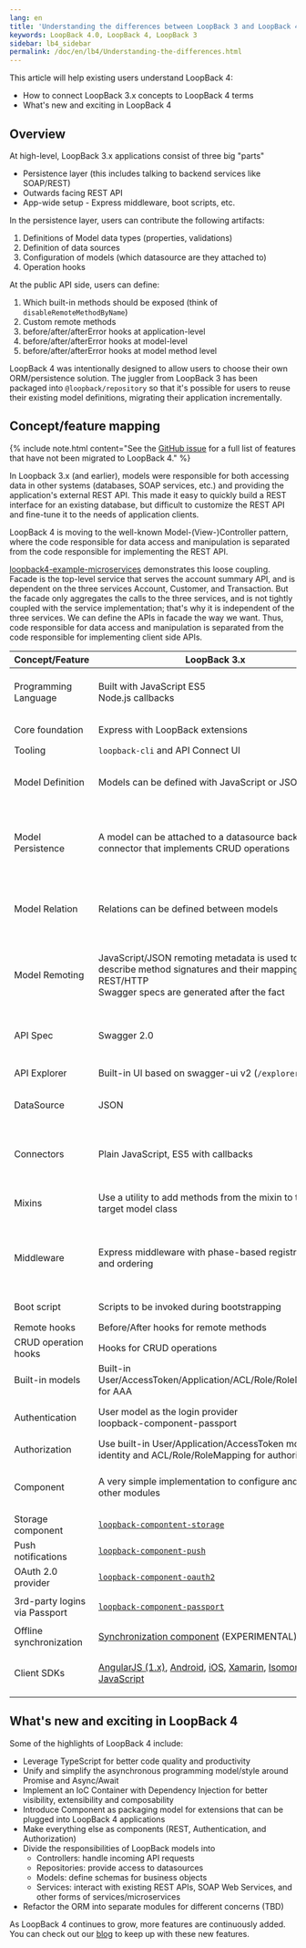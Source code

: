 ```yaml
---
lang: en
title: 'Understanding the differences between LoopBack 3 and LoopBack 4'
keywords: LoopBack 4.0, LoopBack 4, LoopBack 3
sidebar: lb4_sidebar
permalink: /doc/en/lb4/Understanding-the-differences.html
---
```


This article will help existing users understand LoopBack 4:

- How to connect LoopBack 3.x concepts to LoopBack 4 terms
- What's new and exciting in LoopBack 4

## Overview

At high-level, LoopBack 3.x applications consist of three big "parts"

- Persistence layer (this includes talking to backend services like SOAP/REST)
- Outwards facing REST API
- App-wide setup - Express middleware, boot scripts, etc.

In the persistence layer, users can contribute the following artifacts:

1.  Definitions of Model data types (properties, validations)
2.  Definition of data sources
3.  Configuration of models (which datasource are they attached to)
4.  Operation hooks

At the public API side, users can define:

1.  Which built-in methods should be exposed (think of
    `disableRemoteMethodByName`)
2.  Custom remote methods
3.  before/after/afterError hooks at application-level
4.  before/after/afterError hooks at model-level
5.  before/after/afterError hooks at model method level

LoopBack 4 was intentionally designed to allow users to choose their own
ORM/persistence solution. The juggler from LoopBack 3 has been packaged into
`@loopback/repository` so that it's possible for users to reuse their existing
model definitions, migrating their application incrementally.

## Concept/feature mapping

{% include note.html content="See the [GitHub issue](https://github.com/strongloop/loopback-next/issues/1920) for a full list of features that have not been migrated to LoopBack 4." %}

In Loopback 3.x (and earlier), models were responsible for both accessing data
in other systems (databases, SOAP services, etc.) and providing the
application's external REST API. This made it easy to quickly build a REST
interface for an existing database, but difficult to customize the REST API and
fine-tune it to the needs of application clients.

LoopBack 4 is moving to the well-known Model-(View-)Controller pattern, where
the code responsible for data access and manipulation is separated from the code
responsible for implementing the REST API.

[loopback4-example-microservices](https://github.com/strongloop/loopback4-example-microservices)
demonstrates this loose coupling. Facade is the top-level service that serves
the account summary API, and is dependent on the three services Account,
Customer, and Transaction. But the facade only aggregates the calls to the three
services, and is not tightly coupled with the service implementation; that's why
it is independent of the three services. We can define the APIs in facade the
way we want. Thus, code responsible for data access and manipulation is
separated from the code responsible for implementing client side APIs.

<table>
<thead>
<tr>
  <th>Concept/Feature</th>
  <th>LoopBack 3.x</th>
  <th>LoopBack 4</th>
</tr>
</thead>
<tbody>

<tr>
  <td>Programming Language</td>
  <td>Built with JavaScript ES5<br>Node.js callbacks</td>
  <td>Modern TypeScript with latest JavaScript features
    <br>Promises & async/await, ES2016/2017 and beyond
  </td>
</tr>

<tr>
  <td>Core foundation</td>
  <td>Express with LoopBack extensions</td>
  <td>Home-grown IoC container</td>
</tr>

<tr>
  <td>Tooling</td>
  <td><code>loopback-cli</code> and API Connect UI</td>
  <td><a href="Command-line-interface.html"><code>@loopback/cli</code></a></td>
</tr>

<tr>
  <td>Model Definition</td>
  <td>Models can be defined with JavaScript or JSON</td>
  <td>Models can be defined with TypeScript;
    <br>TBD: JavaScript - see
    <a href="https://github.com/strongloop/loopback-next/issues/560">loopback-next#560</a>
  </td>
</tr>

<tr>
  <td>Model Persistence</td>
  <td>A model can be attached to a datasource backed by a connector that
    implements CRUD operations
  </td>
  <td><a href="Repositories.html">Repositories</a> are introduced to represent
    persistence related operations; a repository binds a model metadata
    to a datasource
  </td>
</tr>

<tr>
  <td>Model Relation</td>
  <td>Relations can be defined between models</td>
  <td>Relations can be defined between models; queries and persistence are
    implemented at repository level
  </td>
</tr>

<tr>
  <td>Model Remoting</td>
  <td>JavaScript/JSON remoting metadata is used to describe method signatures
    and their mapping to REST/HTTP
    <br>Swagger specs are generated after the fact
  </td>
  <td>Remoting metadata can be supplied by OpenAPI JSON/YAML documents or
    generated automatically through TypeScript decorators
  </td>
</tr>

<tr>
  <td>API Spec</td>
  <td>Swagger 2.0</td>
  <td>OpenAPI Spec v3 and potentially other API specs such as GraphQL, gRPC, etc.</td>
</tr>

<tr>
  <td>API Explorer</td>
  <td>Built-in UI based on swagger-ui v2 (<code>/explorer</code>)</td>
  <td>Built-in UI based on swagger-ui v3 (<code>/explorer</code>)</td>
</tr>

<tr>
  <td>DataSource</td>
  <td>JSON</td>
  <td>TypeScript and JSON;
    <br>TBD: JavaScript - see
    <a href="https://github.com/strongloop/loopback-next/issues/560">loopback-next#560</a>
  </td>
</tr>

<tr>
  <td>Connectors</td>
  <td>Plain JavaScript, ES5 with callbacks</td>
  <td>Plain JavaScript, ES5 with callbacks;
    <br>TBD: TypeScript with async/await - see
    <a href="https://github.com/strongloop/loopback-next/issues/889">loopback-next#889</a>
  </td>
</tr>

<tr>
  <td>Mixins</td>
  <td>Use a utility to add methods from the mixin to the target model class</td>
  <td>Use ES2015 mixin classes pattern supported by
    <a href="https://www.typescriptlang.org/docs/handbook/release-notes/typescript-2-2.html">TypeScript 2.2 and above</a>
  </td>
</tr>

<tr>
  <td>Middleware</td>
  <td>Express middleware with phase-based registration and ordering</td>
  <td>Sequence consisting of actions;
    <br>TBD: support for Express middleware, see
    <a href="https://github.com/strongloop/loopback-next/issues/1293">loopback-next#1293</a>
    and
    <a href="https://github.com/strongloop/loopback-next/issues/2035">loopback-next#2035</a>.
  </td>
</tr>

<tr>
  <td>Boot script</td>
  <td>Scripts to be invoked during bootstrapping</td>
  <td><a href="Life-cycle.html">Life cycle events and observers</a></td>
</tr>

<tr>
  <td>Remote hooks</td>
  <td>Before/After hooks for remote methods</td>
  <td><a href="Interceptors.html">Interceptors</a></td>
</tr>

<tr>
  <td>CRUD operation hooks</td>
  <td>Hooks for CRUD operations</td>
  <td>(TBD)</td>
</tr>

<tr>
  <td>Built-in models</td>
  <td>Built-in User/AccessToken/Application/ACL/Role/RoleMapping for AAA</td>
  <td>(TBD)</td>
</tr>

<tr>
  <td>Authentication</td>
  <td>User model as the login provider<br>loopback-component-passport</td>
  <td><a href="Loopback-component-authentication.html">Authentication component</a>
    with extensibility to strategy providers
  </td>
</tr>

<tr>
  <td>Authorization</td>
  <td>Use built-in User/Application/AccessToken model for identity and
    ACL/Role/RoleMapping for authorization
  </td>
  <td><a href="Loopback-component-authorization.html">Authorization component</a>
    (work in progress).
  </td>
</tr>

<tr>
  <td>Component</td>
  <td>A very simple implementation to configure and invoke other modules</td>
  <td>A fully-fledged packaging model that allows contribution of extensions
    from other modules
  </td>
</tr>

<tr>
  <td>Storage component</td>
  <td><a href="/doc/en/lb3/Storage-component.html"><code>loopback-compontent-storage</code></a>
  </td>
  <td>not available</td>
</tr>

<tr>
  <td>Push notifications</td>
  <td><a href="/doc/en/lb3/Push-notifications.html"><code>loopback-component-push</code></a>
  </td>
  <td>not available</td>
</tr>

<tr>
  <td>OAuth 2.0 provider</td>
  <td><a href="/doc/en/lb3/OAuth-2.0.html"><code>loopback-component-oauth2</code></a>
  </td>
  <td>(TBD)</td>
</tr>

<tr>
  <td>3rd-party logins via Passport</td>
  <td><a href="/doc/en/lb3/Third-party-login-using-Passport.html"><code>loopback-component-passport</code></a>
  </td>
  <td><a href="https://github.com/strongloop/loopback-next/tree/master/extensions/authentication-passport"><code>@loopback/authentication-passport</code></a>
    <br>(EXPERIMENTAL)
  </td>
</tr>

<tr>
  <td>Offline synchronization</td>
  <td><a href="/doc/en/lb3/Synchronization.html">Synchronization component</a>
    (EXPERIMENTAL)
  </td>
  <td>not available</td>
</tr>

<tr>
  <td>Client SDKs</td>
  <td>
    <a href="/doc/en/lb3/AngularJS-JavaScript-SDK.html">AngularJS (1.x)</a>,
    <a href="/doc/en/lb3/Android-SDK.html">Android</a>,
    <a href="/doc/en/lb3/iOS-SDK.html">iOS</a>,
    <a href="/doc/en/lb3/Xamarin-SDK.html">Xamarin</a>,
    <a href="/doc/en/lb3/LoopBack-in-the-client.html">Isomorphic JavaScript</a>
  </td>
  <td>
    OpenAPI code generators, e.g.
    <a href="https://swagger.io/tools/swagger-codegen/"><code>swagger-codegen</code></a>,
    <a href="https://github.com/OpenAPITools/openapi-generator"><code>openapi-generator</code></a> or
    <a href="https://github.com/cyclosproject/ng-openapi-gen"><code>ng-openapi-gen</code></a>
  </td>
</tr>

</tbody>
</table>

## What's new and exciting in LoopBack 4

Some of the highlights of LoopBack 4 include:

- Leverage TypeScript for better code quality and productivity
- Unify and simplify the asynchronous programming model/style around Promise and
  Async/Await
- Implement an IoC Container with Dependency Injection for better visibility,
  extensibility and composability
- Introduce Component as packaging model for extensions that can be plugged into
  LoopBack 4 applications
- Make everything else as components (REST, Authentication, and Authorization)
- Divide the responsibilities of LoopBack models into
  - Controllers: handle incoming API requests
  - Repositories: provide access to datasources
  - Models: define schemas for business objects
  - Services: interact with existing REST APIs, SOAP Web Services, and other
    forms of services/microservices
- Refactor the ORM into separate modules for different concerns (TBD)

As LoopBack 4 continues to grow, more features are continuously added. You can
check out our [blog](https://strongloop.com/strongblog/tag_LoopBack.html) to
keep up with these new features.
